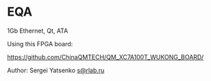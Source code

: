 # EQA
1Gb Ethernet, Qt, ATA

Using this FPGA board:

https://github.com/ChinaQMTECH/QM_XC7A100T_WUKONG_BOARD/



Author: Sergei Yatsenko <s@rlab.ru>

